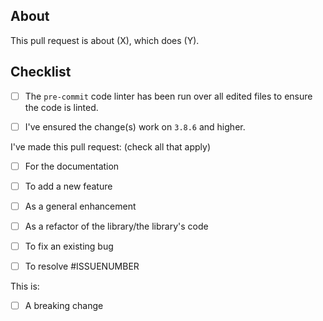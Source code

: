 ## About

This pull request is about (X), which does (Y).

## Checklist

- [ ] The ``pre-commit`` code linter has been run over all edited files to ensure the code is linted.
- [ ] I've ensured the change(s) work on `3.8.6` and higher.


I've made this pull request: (check all that apply)
  - [ ] For the documentation
  - [ ] To add a new feature
  - [ ] As a general enhancement
  - [ ] As a refactor of the library/the library's code
  - [ ] To fix an existing bug
  - [ ] To resolve #ISSUENUMBER


This is:
  - [ ] A breaking change

  <!--- Expand this when more comes up--->
